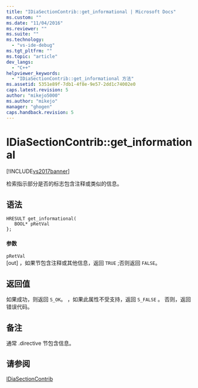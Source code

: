 ```yaml
---
title: "IDiaSectionContrib::get_informational | Microsoft Docs"
ms.custom: ""
ms.date: "11/04/2016"
ms.reviewer: ""
ms.suite: ""
ms.technology: 
  - "vs-ide-debug"
ms.tgt_pltfrm: ""
ms.topic: "article"
dev_langs: 
  - "C++"
helpviewer_keywords: 
  - "IDiaSectionContrib::get_informational 方法"
ms.assetid: 5351e89f-7db1-4f8e-9e57-2dd1c74002e0
caps.latest.revision: 5
author: "mikejo5000"
ms.author: "mikejo"
manager: "ghogen"
caps.handback.revision: 5
---
```

# IDiaSectionContrib::get_informational
[!INCLUDE[vs2017banner](../../code-quality/includes/vs2017banner.md)]

检索指示部分是否的标志包含注释或类似的信息。  
  
## 语法  
  
```cpp#  
HRESULT get_informational(  
   BOOL* pRetVal  
};  
```  
  
#### 参数  
 `pRetVal`  
 \[out\] ，如果节包含注释或其他信息，返回 `TRUE` ;否则返回 `FALSE`。  
  
## 返回值  
 如果成功，则返回 `S_OK`。  ，如果此属性不受支持，返回 `S_FALSE` 。  否则，返回错误代码。  
  
## 备注  
 通常 .directive 节包含信息。  
  
## 请参阅  
 [IDiaSectionContrib](../../debugger/debug-interface-access/idiasectioncontrib.md)